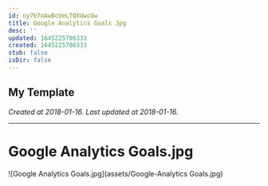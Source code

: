 ```yaml
---
id: ny7b7oAwBcUeLTQXUwcGw
title: Google Analytics Goals Jpg
desc: ''
updated: 1645225706333
created: 1645225706333
stub: false
isDir: false
---
```

My Template
---

_Created at 2018-01-16._
_Last updated at 2018-01-16._




---

# Google Analytics Goals.jpg


![Google Analytics Goals.jpg](assets/Google-Analytics Goals.jpg)

